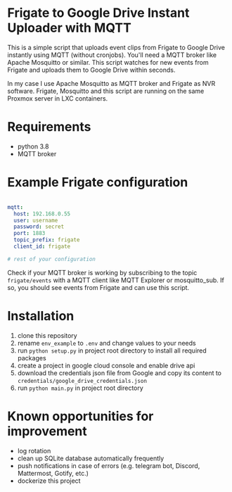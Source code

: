 # Frigate to Google Drive Instant Uploader with MQTT
This is a simple script that uploads event clips from Frigate to Google Drive instantly using MQTT (without cronjobs).
You'll need a MQTT broker like Apache Mosquitto or similar. This script watches for new events from Frigate and uploads them to Google Drive within seconds.

In my case I use Apache Mosquitto as MQTT broker and Frigate as NVR software. Frigate, Mosquitto and this script are running on the same Proxmox server in LXC containers.

# Requirements
- python 3.8
- MQTT broker

# Example Frigate configuration
```yaml

mqtt:
  host: 192.168.0.55
  user: username
  password: secret
  port: 1883
  topic_prefix: frigate
  client_id: frigate

# rest of your configuration
````

Check if your MQTT broker is working by subscribing to the topic `frigate/events` with a MQTT client like MQTT Explorer 
or mosquitto_sub. If so, you should see events from Frigate and can use this script.

# Installation
1. clone this repository
2. rename `env_example` to `.env` and change values to your needs
3. run `python setup.py` in project root directory to install all required packages
4. create a project in google cloud console and enable drive api
5. download the credentials json file from Google and copy its content to `credentials/google_drive_credentials.json`
6. run `python main.py` in project root directory


# Known opportunities for improvement
- log rotation
- clean up SQLite database automatically frequently
- push notifications in case of errors (e.g. telegram bot, Discord, Mattermost, Gotify, etc.)
- dockerize this project